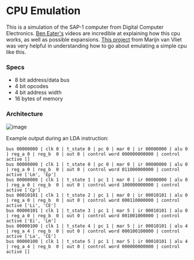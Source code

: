 # CPU Emulation

This is a simulation of the SAP-1 computer from Digital Computer Electronics. [Ben Eater's](https://www.youtube.com/c/beneater) videos are incredible at explaining how this cpu works, as well as possible expansions. [This project](https://github.com/wmvanvliet/8bit) from Marijn van Vliet was very helpful in understanding how to go about emulating a simple cpu like this.

### Specs

- 8 bit address/data bus
- 4 bit opcodes
- 4 bit address width
- 16 bytes of memory

### Architecture

![image](https://user-images.githubusercontent.com/17195367/216844700-a00c0eab-8296-4573-83d3-dc027b6c04e4.png)

Example output during an LDA instruction:

```
bus 00000000 | clk 0 | t_state 0 | pc 0 | mar 0 | ir 00000000 | alu 0 | reg_a 0 | reg_b  0 | out 0 | control word 000000000000 | control active []
bus 00000000 | clk 1 | t_state 0 | pc 0 | mar 0 | ir 00000000 | alu 0 | reg_a 0 | reg_b  0 | out 0 | control word 011000000000 | control active ['Lm', 'Ep']
bus 00000000 | clk 1 | t_state 1 | pc 1 | mar 0 | ir 00000000 | alu 0 | reg_a 0 | reg_b  0 | out 0 | control word 100000000000 | control active ['Cp']
bus 00010101 | clk 1 | t_state 2 | pc 1 | mar 0 | ir 00010101 | alu 0 | reg_a 0 | reg_b  0 | out 0 | control word 000110000000 | control active ['Li', 'CE']
bus 00000101 | clk 1 | t_state 3 | pc 1 | mar 5 | ir 00010101 | alu 0 | reg_a 0 | reg_b  0 | out 0 | control word 001001000000 | control active ['Ei', 'Lm']
bus 00000100 | clk 1 | t_state 4 | pc 1 | mar 5 | ir 00010101 | alu 4 | reg_a 4 | reg_b  0 | out 0 | control word 000100100000 | control active ['La', 'CE']
bus 00000100 | clk 1 | t_state 5 | pc 1 | mar 5 | ir 00010101 | alu 4 | reg_a 4 | reg_b  0 | out 0 | control word 000000000000 | control active []
```
